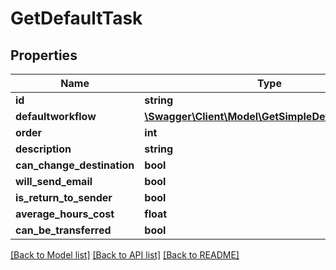 # GetDefaultTask

## Properties
Name | Type | Description | Notes
------------ | ------------- | ------------- | -------------
**id** | **string** |  | [optional] 
**defaultworkflow** | [**\Swagger\Client\Model\GetSimpleDefaultWorkflow**](GetSimpleDefaultWorkflow.md) |  | [optional] 
**order** | **int** |  | [optional] 
**description** | **string** |  | [optional] 
**can_change_destination** | **bool** |  | [optional] 
**will_send_email** | **bool** |  | [optional] 
**is_return_to_sender** | **bool** |  | [optional] 
**average_hours_cost** | **float** |  | [optional] 
**can_be_transferred** | **bool** |  | [optional] 

[[Back to Model list]](../README.md#documentation-for-models) [[Back to API list]](../README.md#documentation-for-api-endpoints) [[Back to README]](../README.md)


